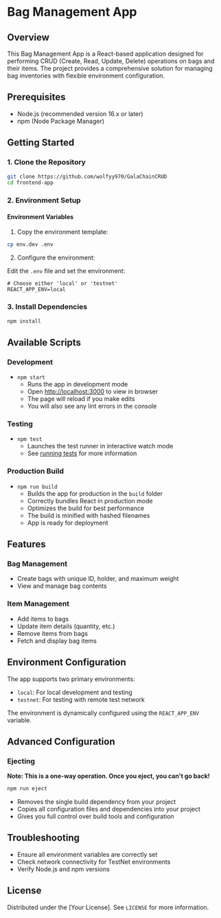 # Bag Management App

## Overview

This Bag Management App is a React-based application designed for performing CRUD (Create, Read, Update, Delete) operations on bags and their items. The project provides a comprehensive solution for managing bag inventories with flexible environment configuration.

## Prerequisites

- Node.js (recommended version 16.x or later)
- npm (Node Package Manager)

## Getting Started

### 1. Clone the Repository

```bash
git clone https://github.com/wolfyy970/GalaChainCRUD
cd frontend-app
```

### 2. Environment Setup

#### Environment Variables

1. Copy the environment template:

```bash
cp env.dev .env
```

2. Configure the environment:

Edit the `.env` file and set the environment:

```env
# Choose either 'local' or 'testnet'
REACT_APP_ENV=local
```

### 3. Install Dependencies

```bash
npm install
```

## Available Scripts

### Development

- `npm start`
  - Runs the app in development mode
  - Open [http://localhost:3000](http://localhost:3000) to view in browser
  - The page will reload if you make edits
  - You will also see any lint errors in the console

### Testing

- `npm test`
  - Launches the test runner in interactive watch mode
  - See [running tests](https://facebook.github.io/create-react-app/docs/running-tests) for more information

### Production Build

- `npm run build`
  - Builds the app for production in the `build` folder
  - Correctly bundles React in production mode
  - Optimizes the build for best performance
  - The build is minified with hashed filenames
  - App is ready for deployment

## Features

### Bag Management
- Create bags with unique ID, holder, and maximum weight
- View and manage bag contents

### Item Management
- Add items to bags
- Update item details (quantity, etc.)
- Remove items from bags
- Fetch and display bag items

## Environment Configuration

The app supports two primary environments:
- `local`: For local development and testing
- `testnet`: For testing with remote test network

The environment is dynamically configured using the `REACT_APP_ENV` variable.

## Advanced Configuration

### Ejecting

**Note: This is a one-way operation. Once you eject, you can't go back!**

```bash
npm run eject
```

- Removes the single build dependency from your project
- Copies all configuration files and dependencies into your project
- Gives you full control over build tools and configuration

## Troubleshooting

- Ensure all environment variables are correctly set
- Check network connectivity for TestNet environments
- Verify Node.js and npm versions


## License

Distributed under the [Your License]. See `LICENSE` for more information.

